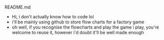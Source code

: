 README.md
 - Hi, i don't actually know how to code lol
 - i'll be mainly using github to store flow charts for a factory game
 - oh well, if you recognise the flowcharts and play the game i play, you're welcome to reuse it, however i'd doubt it'll be well made enough
<!---
ab2-c/ab2-c is a ✨ special ✨ repository because its `README.md` (this file) appears on your GitHub profile.
You can click the Preview link to take a look at your changes.
--->
